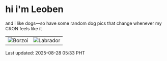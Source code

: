 # hi i'm Leoben

and i like dogs—so have some random dog pics that change whenever my CRON feels like it

|  |  |
|--------|----------|
| ![Borzoi](https://random-dog-vercel.vercel.app/api/random-borzoi?v=1756330395) | ![Labrador](https://random-dog-vercel.vercel.app/api/random-labrador?v=1756330395) |

Last updated: 2025-08-28 05:33 PHT
